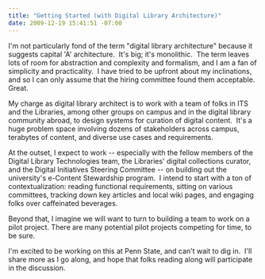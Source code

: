 ```yaml
---
title: "Getting Started (with Digital Library Architecture)"
date: 2009-12-19 15:41:51 -07:00
---
```

I'm not particularly fond of the term "digital library architecture" because it suggests capital 'A' architecture.  It's big; it's monolithic.  The term leaves lots of room for abstraction and complexity and formalism, and I am a fan of simplicity and practicality.  I have tried to be upfront about my inclinations, and so I can only assume that the hiring committee found them acceptable. Great.

My charge as digital library architect is to work with a team of folks in ITS and the Libraries, among other groups on campus and in the digital library community abroad, to design systems for curation of digital content.  It's a huge problem space involving dozens of stakeholders across campus, terabytes of content, and diverse use cases and requirements.

At the outset, I expect to work -- especially with the fellow members of the Digital Library Technologies team, the Libraries' digital collections curator, and the Digital Initiatives Steering Committee -- on building out the university's e-Content Stewardship program.  I intend to start with a ton of contextualization: reading functional requirements, sitting on various committees, tracking down key articles and local wiki pages, and engaging folks over caffeinated beverages.

Beyond that, I imagine we will want to turn to building a team to work on a pilot project. There are many potential pilot projects competing for time, to be sure.

I'm excited to be working on this at Penn State, and can't wait to dig in.  I'll share more as I go along, and hope that folks reading along will participate in the discussion.
